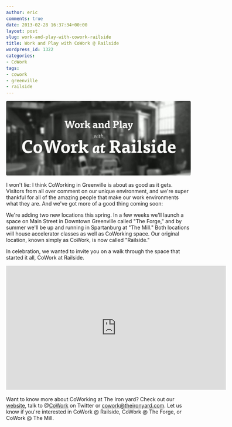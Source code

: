 ```yaml
---
author: eric
comments: true
date: 2013-02-28 16:37:34+00:00
layout: post
slug: work-and-play-with-cowork-railside
title: Work and Play with CoWork @ Railside
wordpress_id: 1322
categories:
- CoWork
tags:
- cowork
- greenville
- railside
---
```


<img src="/images/blog/2013/02/cowork-at-railside.jpg" style="border-radius: 3px;">

I won't lie: I think CoWorking in Greenville is about as good as it gets. Visitors from all over comment on our unique environment, and we're super thankful for all of the amazing people that make our work environments what they are. And we've got more of a good thing coming soon: 

We're adding two new locations this spring. In a few weeks we'll launch a space on Main Street in Downtown Greenville called "The Forge," and by summer we'll be up and running in Spartanburg at "The Mill." Both locations will house accelerator classes as well as CoWorking space. Our original location, known simply as CoWork, is now called "Railside." 

<!-- more -->

In celebration, we wanted to invite you on a walk through the space that started it all, CoWork at Railside. 

<iframe src="http://player.vimeo.com/video/60752267?title=0&amp;byline=0&amp;portrait=0&amp;color=39474e" width="600" height="338" frameborder="0" webkitAllowFullScreen mozallowfullscreen allowFullScreen></iframe>

Want to know more about CoWorking at The Iron yard? Check out our [website](http://theironyard.com/cowork), talk to @[CoWork](http://twitter.com/cowork) on Twitter or [cowork@theironyard.com](mailto:cowork@theironyard.com). Let us know if you're interested in CoWork @ Railside, CoWork @ The Forge, or CoWork @ The Mill.
